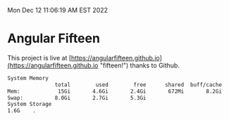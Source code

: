 Mon Dec 12 11:06:19 AM EST 2022

# Angular Fifteen


This project is live at [https://angularfifteen.github.io](https://angularfifteen.github.io "fifteen!") thanks to Github.

```bash
System Memory
               total        used        free      shared  buff/cache   available
Mem:            15Gi       4.6Gi       2.4Gi       672Mi       8.2Gi       9.7Gi
Swap:          8.0Gi       2.7Gi       5.3Gi
System Storage
1.6G	.
